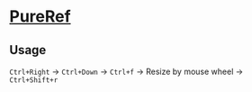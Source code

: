 # [PureRef](https://pureref.com)

## Usage

`Ctrl+Right` → `Ctrl+Down` → `Ctrl+f` → Resize by mouse wheel → `Ctrl+Shift+r`